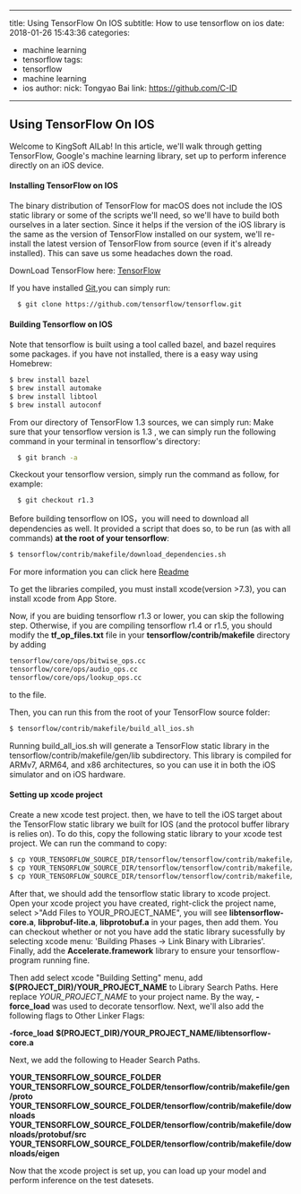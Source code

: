 
---
title: Using TensorFlow On IOS
subtitle: How to use tensorflow on ios
date: 2018-01-26 15:43:36
categories:
  - machine learning
  - tensorflow
tags:
  - tensorflow
  - machine learning
  - ios
author:
  nick: Tongyao Bai
  link: https://github.com/C-ID
---

## Using TensorFlow On IOS

Welcome to KingSoft AILab! In this article, we'll walk through getting TensorFlow, Google's machine learning library, set up to perform inference directly on an iOS device.

#### Installing TensorFlow on IOS

The binary distribution of TensorFlow for macOS does not include the IOS static library or some of the scripts we'll need, so we'll have to build both ourselves in a later section. Since it helps if the version of the iOS library is the same as the version of TensorFlow installed on our system, we'll re-install the latest version of TensorFlow from source (even if it's already installed). This can save us some headaches down the road.

DownLoad TensorFlow here: [TensorFlow](https://github.com/tensorflow/tensorflow)

If you have installed [Git](https://git-scm.com),you can simply run:
```bash
  $ git clone https://github.com/tensorflow/tensorflow.git
```

#### Building Tensorflow on IOS
Note that tensorflow is built using a tool called bazel, and bazel requires some packages. if you have not installed, there is a easy way using Homebrew:
```bash
$ brew install bazel
$ brew install automake
$ brew install libtool
$ brew install autoconf
```
From our directory of TensorFlow 1.3 sources, we can simply run:
  Make sure that your tensorflow version is 1.3 , we can simply run the following command in your terminal in tensorflow's directory:
```bash
  $ git branch -a
```

 Ckeckout your tensorflow version, simply run the command as follow, for example:
```bash
  $ git checkout r1.3
```
Before building tensorflow on IOS，you will need to download all dependencies as well. It provided a script that does so, to be run (as with all commands) **at the root of your tensorflow**:

```bash
$ tensorflow/contrib/makefile/download_dependencies.sh
```

For more information you can click here [Readme](https://github.com/tensorflow/tensorflow/tree/master/tensorflow/contrib/makefile)


To get the libraries compiled, you must install xcode(version >7.3), you can install xcode from App Store.

Now, if you are buiding tensorflow r1.3 or lower, you can skip the following step. Otherwise, if you are compiling tensorflow r1.4 or r1.5, you should modify the **tf_op_files.txt** file in your **tensorflow/contrib/makefile** directory by adding 

```bash
tensorflow/core/ops/bitwise_ops.cc
tensorflow/core/ops/audio_ops.cc
tensorflow/core/ops/lookup_ops.cc
```
to the file.

Then, you can run this from the root of your TensorFlow source folder:

```bash
$ tensorflow/contrib/makefile/build_all_ios.sh
```

Running build_all_ios.sh will generate a TensorFlow static library in the tensorflow/contrib/makefile/gen/lib subdirectory. This library is compiled for ARMv7, ARM64, and x86 architectures, so you can use it in both the iOS simulator and on iOS hardware.

#### Setting up xcode project

Create a new xcode test project. then, we have to tell the iOS target about the TensorFlow static library we built for IOS (and the protocol buffer library is relies on). To do this, copy the following static library to your xcode test project. We can run the command to copy:

```bash
$ cp YOUR_TENSORFLOW_SOURCE_DIR/tensorflow/tensorflow/contrib/makefile/gen/lib/libtensorflow-core.a YOUR_XCODE_PROJECT_DIR/
$ cp YOUR_TENSORFLOW_SOURCE_DIR/tensorflow/tensorflow/contrib/makefile/gen/protobuf_ios/lib/libprotobuf-lite.a YOUR_XCODE_PROJECT_DIR/
$ cp YOUR_TENSORFLOW_SOURCE_DIR/tensorflow/tensorflow/contrib/makefile/gen/protobuf_ios/lib/libprotobuf.a YOUR_XCODE_PROJECT_DIR/
```

After that, we should add the tensorflow static library to xcode project. Open your xcode project you have created, right-click the project name, select >"Add Files to YOUR_PROJECT_NAME", you will see **libtensorflow-core.a**, **libprobuf-lite.a**, **libprotobuf.a** in your pages, then add them. You can checkout whether or not you have add the static library sucessfully by selecting xcode menu: 'Building Phases -> Link Binary with Libraries'. Finally, add the **Accelerate.framework** library to ensure your tensorflow-program running fine.


Then add select xcode "Building Setting" menu, add **$(PROJECT_DIR)/YOUR_PROJECT_NAME** to Library Search Paths. Here replace *YOUR_PROJECT_NAME* to your project name. By the way, **-force_load** was used to decorate tensorflow.
Next, we'll also add the following flags to Other Linker Flags:

**-force_load**
**$(PROJECT_DIR)/YOUR_PROJECT_NAME/libtensorflow-core.a**

Next, we add the following to Header Search Paths.

**YOUR_TENSORFLOW_SOURCE_FOLDER**
**YOUR_TENSORFLOW_SOURCE_FOLDER/tensorflow/contrib/makefile/gen/proto**
**YOUR_TENSORFLOW_SOURCE_FOLDER/tensorflow/contrib/makefile/downloads**
**YOUR_TENSORFLOW_SOURCE_FOLDER/tensorflow/contrib/makefile/downloads/protobuf/src**
**YOUR_TENSORFLOW_SOURCE_FOLDER/tensorflow/contrib/makefile/downloads/eigen**

Now that the xcode project is set up, you can load up your model and perform inference on the test datesets.
